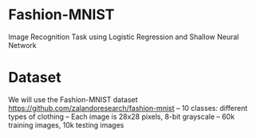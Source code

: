 # Fashion-MNIST
Image Recognition Task using Logistic Regression and Shallow Neural Network

# Dataset
We will use the Fashion-MNIST dataset
https://github.com/zalandoresearch/fashion-mnist
– 10 classes: different types of clothing
– Each image is 28x28 pixels, 8-bit grayscale
– 60k training images, 10k testing images
